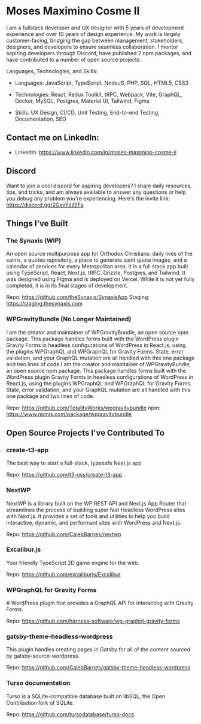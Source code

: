 # Moses Maximino Cosme II

I am a fullstack developer and UX designer with 5 years of development experience and over 10 years of
design experience. My work is largely customer-facing, bridging the gap between management,
stakeholders, designers, and developers to ensure seamless collaboration. I mentor aspiring developers
through Discord, have published 2 npm packages, and have contributed to a number of open source
projects.

Languages, Technologies, and Skills:

- Languages: JavaScript, TypeScript, NodeJS, PHP, SQL, HTML5, CSS3

- Technologies: React, Redux Toolkit, tRPC, Webpack, Vite, GraphQL, Docker, MySQL, Postgres,
Material UI, Tailwind, Figma

- Skills: UX Design, CI/CD, Unit Testing, End-to-end Testing, Documentation, SEO

## Contact me on LinkedIn:

- LinkedIn: https://www.linkedin.com/in/moses-maximino-cosme-ii

## Discord

Want to join a cool discord for aspiring developers? I share daily resources, tips, and tricks, and am always available to answer any questions or help you debug any problem you're experiencing. Here's the invite link: https://discord.gg/2GxvYzz9Fa

## Things I've Built

### The Synaxis (WIP)

An open source multipurpose app for Orthodox Christians: daily lives of the saints, a quotes repository,
a place to generate saint quote images, and a calendar of services for every Metropolitan area. It is a full
stack app built using TypeScript, React, Next.js, tRPC, Drizzle, Postgres, and Tailwind. It was designed
using Figma and is deployed on Vercel. While it is not yet fully completed, it is in its final stages of
development.

Repo: https://github.com/theSynaxis/SynaxisApp
Staging: https://staging.thesynaxis.com

### WPGravityBundle (No Longer Maintained)

I am the creator and maintainer of WPGravityBundle, an open source npm package. This package handles forms built with the WordPress plugin Gravity Forms in headless configurations of WordPress in React.js, using the plugins WPGraphQL and WPGraphQL for Gravity Forms. State, error validation, and your GraphQL mutation are all handled with this one package and two lines of code.I am the creator and maintainer of WPGravityBundle, an open source npm package. This package handles forms built with the WordPress plugin Gravity Forms in headless configurations of WordPress in React.js, using the plugins WPGraphQL and WPGraphQL for Gravity Forms. State, error validation, and your GraphQL mutation are all handled with this one package and two lines of code.

Repo: https://github.com/TotalityWorks/wpgravitybundle
npm: https://www.npmjs.com/package/wpgravitybundle

## Open Source Projects I've Contributed To

### create-t3-app

The best way to start a full-stack, typesafe Next.js app

Repo: https://github.com/t3-oss/create-t3-app

### NextWP

NextWP is a library built on the WP REST API and Next.js App Router that streamlines the process of building super fast Headless WordPress sites with Next.js. It provides a set of tools and utilities to help you build interactive, dynamic, and performant sites with WordPress and Next.js.

Repo: https://github.com/CalebBarnes/nextwp

### Excalibur.js

Your friendly TypeScript 2D game engine for the web.

Repo: https://github.com/excaliburjs/Excalibur

### WPGraphQL for Gravity Forms

A WordPress plugin that provides a GraphQL API for interacting with Gravity Forms.

Repo: https://github.com/harness-software/wp-graphql-gravity-forms

### gatsby-theme-headless-wordpress

This plugin handles creating pages in Gatsby for all of the content sourced by gatsby-source-wordpress.

Repo: https://github.com/CalebBarnes/gatsby-theme-headless-wordpress

### Turso documentation

Turso is a SQLite-compatible database built on libSQL, the Open Contribution fork of SQLite.

Repo: https://github.com/tursodatabase/turso-docs
